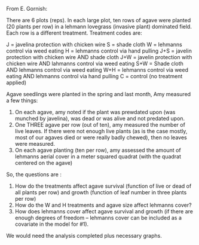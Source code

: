 From E. Gornish:

There are 6 plots (reps). In each large plot, ten rows of agave were planted (20 plants per row) in a lehmann lovegrass (invasive plant) dominated field. Each row is a different treatment. Treatment codes are:

J = javelina protection with chicken wire
S = shade cloth
W = lehmanns control via weed eating
H = lehmanns control via hand pulling
J+S = javelin protection with chicken wire AND shade cloth
J+W = javelin protection with chicken wire AND lahmanns control via weed eating
S+W = Shade cloth AND lehmanns control via weed eating
W+H = lehmanns control via weed eating AND lehmanns control via hand pulling
C = control (no treatment applied)

Agave seedlings were planted in the spring and last month, Amy measured a few things:

1. On each agave, amy noted if the plant was prewdated upon (was munched by javelina), was dead or was alive and not predated upon.
2. One THREE agave per row (out of ten), amy measured the number of live leaves. If there were not enough live plants (as is the case mostly, most of our agaves died or were really badly chewed), then no leaves were measured.
3. On each agave planting (ten per row), amy assessed the amount of lehmanns aerial cover in a meter squared quadrat (with the quadrat centered on the agave)

So, the questions are :

1. How do the treatments affect agave survival (function of live or dead of all plants per row) and growth (function of leaf number in three plants per row)
2. How do the W and H treatments and agave size affect lehmanns cover?
3. How does lehmanns cover affect agave survival and growth (if there are enough degrees of freedom – lehmanns cover can be included as a covariate in the model for #1).

We would need the analysis completed plus necessary graphs.
